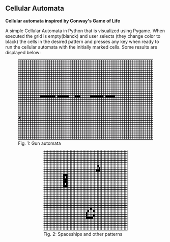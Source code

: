 ## Cellular Automata
**Cellular automata inspired by Conway's Game of Life**

A simple Cellular Automata in Python that is visualized using Pygame. When executed the grid is empty(blanck) and user selects (they change color to black) the cells in the desired pattern and presses any key when ready to run the cellular automata with the initially marked cells. Some results are displayed below:
<figure>
  <img src = "files/gun_automata.gif" height="250"/>
  <figcaption>Fig. 1: Gun automata <figcaption/>
<figure/>

<figure>
  <img src = "files/spaceships_automata.gif" height="250"/>
  <figcaption>Fig. 2: Spaceships and other patterns <figcaption/>
<figure/>

